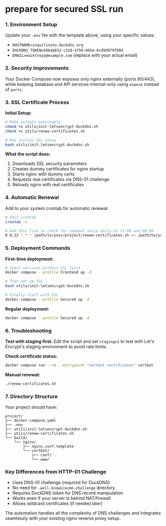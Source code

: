 # prepare for secured SSL run

### 1. **Environment Setup**

Update your `.env` file with the template above, using your specific values:

- `HOSTNAME=inquilinato.duckdns.org`
- `DUCKDNS_TOKEN=566ab832-c328-4750-865e-6cd9d979f68d`
- `EMAIL=maiktreya@example.com` (replace with your actual email)

### 2. **Security Improvements**

Your Docker Compose now exposes only nginx externally (ports 80/443), while keeping database and API services internal-only using `expose` instead of `ports`.

### 3. **SSL Certificate Process**

**Initial Setup:**

```bash
# Make scripts executable
chmod +x utils/init-letsencrypt-duckdns.sh
chmod +x utils/renew-certificates.sh

# Run initial SSL setup
bash utils/init-letsencrypt-duckdns.sh
```

**What the script does:**

1. Downloads SSL security parameters
2. Creates dummy certificates for nginx startup
3. Starts nginx with dummy certs
4. Requests real certificates via DNS-01 challenge
5. Reloads nginx with real certificates

### 4. **Automatic Renewal**

Add to your system crontab for automatic renewal:

```bash
# Edit crontab
crontab -e

# Add this line to check for renewal twice daily at 12:00 and 00:00
0 0,12 * * * /path/to/your/project/renew-certificates.sh >> /path/to/your/project/renewal.log 2>&1
```

### 5. **Deployment Commands**

**First-time deployment:**

```bash
# Start services without SSL first
docker compose --profile Frontend up -d

# Then set up SSL
bash utils/init-letsencrypt-duckdns.sh

# Finally start with SSL
docker compose --profile Secured up -d
```

**Regular deployment:**

```bash
docker compose --profile Secured up -d
```

### 6. **Troubleshooting**

**Test with staging first:**
Edit the script and set `staging=1` to test with Let's Encrypt's staging environment to avoid rate limits.

**Check certificate status:**

```bash
docker compose run --rm --entrypoint "certbot certificates" certbot
```

**Manual renewal:**

```bash
./renew-certificates.sh
```

### 7. **Directory Structure**

Your project should have:

```
project/
├── docker-compose.yaml
├── .env
├── utils/init-letsencrypt-duckdns.sh
├── utils/renew-certificates.sh
└── build/
    └── nginx/
        ├── nginx.conf.template
        └── certbot/
            ├── conf/
            └── www/
```

### Key Differences from HTTP-01 Challenge

- Uses DNS-01 challenge (required for DuckDNS)
- No need for `.well-known/acme-challenge` directory
- Requires DuckDNS token for DNS record manipulation
- Works even if your server is behind NAT/firewall
- Allows wildcard certificates (if needed later)

The automation handles all the complexity of DNS challenges and integrates seamlessly with your existing nginx reverse proxy setup.
